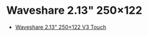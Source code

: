 # Waveshare 2.13" 250×122

- [Waveshare 2.13" 250×122 V3 Touch](https://www.waveshare.com/2.13inch-Touch-e-Paper-HAT.htm)
